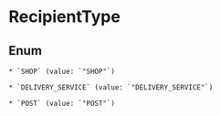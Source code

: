 
# RecipientType

## Enum


    * `SHOP` (value: `"SHOP"`)

    * `DELIVERY_SERVICE` (value: `"DELIVERY_SERVICE"`)

    * `POST` (value: `"POST"`)



